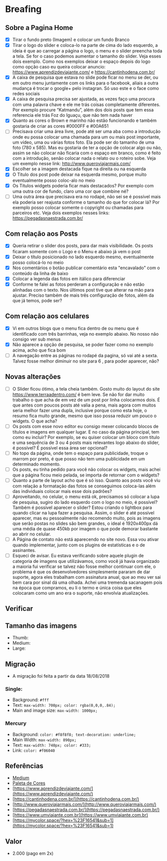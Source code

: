# Breafing

## Sobre a Pagina Home

- [x] Tirar o fundo preto (Imagem) e colocar um fundo Branco
- [x] Tirar o logo do slider e coloca-lo na parte de cima do lado esquerdo, a ideia é que ao carregar a página o logo, o menu e o slider preencha toda a tela. Se for o caso podemos aumentar o tamanho do slider. Veja esses dois exemplo. Como nos exemplos deixar o espaço depois do logo como opção caso eu queira colocar anuncio: https://www.aprendizdeviajante.com/ e https://cantinhodena.com.br/
- [x] A caixa de pesquisa  que estava no slide pode ficar no menu se der, ou em outro menu juntamente com os links para o facebook, aliais a outra mudança é trocar o google+ pelo instagran. Só uso este e o face como redes sociais
- [x] A caixa de pesquisa precisa ser ajustada, as vezes faço uma procura com uma palavra chave e ele me trás coisas completamente diferentes. Por exemplo procure “Katmandu”, além dos dois posts que tem essa referencia ele trás  Foz do Iguaçu, que não tem nada haver
- [x] Quanto as cores o Brown e marinho não estão funcionando e também gostaria de criar as cores #0000FF e #00A651
- [ ] Precisava criar uma área livre, pode até ser uma aba como a introdução onde eu possa colocar uma chamada para um ou mais post  importante, um vídeo, uma ou várias fotos foto. Ela pode ser do tamanho de uma foto (780 x 585). Mas  eu gostaria de ter a opção de colocar algo ou não, assim se não colocar não ficaria com o espaço em branco, como é feito com a introdução, senão colocar nada o relato ou o roteiro sobe. Veja um exemplo nesse link: http://www.queroviajarmais.com/
- [x] Escolher se a imagem destacada fique na direita ou na esquerda
- [x] O Titulo dos post pode deixar na esquerda mesmo, porque muito eventualmente posso coloc-alo no meio
- [x] Os Titulos widgets poderia ficar mais destacados? Por exemplo com uma outra cor de fundo, claro uma cor que combine né? 
- [ ] Uma outra área que precisava era no rodapé, não sei se é possível mais ela poderia ser reajusta conforme o tamanho do que for colocar lá? Por exemplo posso colocar somente o copyright ou  chamadas para parceiros etc. Veja dois exemplos nesses links: https://pegadasnaestrada.com.br/ 

## Com relação aos Posts

- [x] Queria retirar o slider dos posts, para dar mais visibilidade. Os posts ficaram somente com o Logo e o Menu e abaixo já vem o post
- [x] Deixar o título posicionado no lado esquerdo mesmo, eventualmente posso colocá-lo no meio
- [x] Nos comentários o botão publicar comentário esta "encavalado" com o conteúdo da linha de baixo
- [x] Colocar a legenda das fotos em itálico para diferenciar
- [x] Conforme te falei as fotos perderam a configuração e não estão alinhadas com o texto. Nos últimos post tive que alterar na mão para ajustar. Preciso também de mais três configuração de fotos, além da que já temos, pode ser?

## Com relação aos celulares

- [x] Vi em outros blogs que o menu fica dentro de ou menu que é identificado com três barrinhas, veja no exemplo abaixo. No nosso não consigo ver sub menus
- [x] Não aparece a opção de pesquisa, se poder fazer como no exemplo acima, acho que fica bom
- [ ] A navegação entre as páginas no rodapé da pagina, só vai até a  sexta. Talvez fosse melhor diminuir no site para 6 , para poder aparecer, não?

## Novas alterações

- [ ] O Slider ficou ótimo, a tela cheia também. Gosto muito do layout do site https://www.terraadentro.com/ é bem leve. Se não for dar muito trabalho o que acha de em vez de um post por linha colocarmos dois. É que antes com poucos posts até valia a pena, mais agora com muitos seria melhor fazer uma dupla, inclusive porque como esta hoje, o resumo fica muito grande, mesmo que isso possa reduzir um pouco o widgets. O que acha?
- [ ] Os posts com esse novo editor eu consigo mexer colocando blocos de títulos e imagens em qualquer lugar. E no caso da página principal, tem como eu incluir? Por exemplo, se eu quiser colocar um bloco com titulo e uma sequência de 3 ou 4 posts mais relevantes logo abaixo do slider, é possível? É possível essa área ser opcional?
- [ ] No topo da página, onde tem o espaço para publicidade, troque o marrom por preto, é que posso não tem uma publicidade em um determinado momento.
- [ ] Os posts, eu tinha pedido para você não colocar os widgets, mais achei que a página ficou meio pelada, se importa de retornar com o widgets?
- [ ] Quanto a parte de layout acho que é só isso. Quanto aos posts você viu com relação a formatação das fotos se conseguimos coloca-las além das individuais colocar mais esse dois padrões? 
- [ ] Aproveitando, no celular, o menu está ok, precisamos só colocar a lupa de pesquisa, sugiro do lado esquerdo com o logo no meio, é possível? Também é possivel aparecer o slider?
Estou criando o lightbox para quando clicar na lupa fazer a pesquisa. Assim, o slider é até possível aparecer, mas eu pessoalmente não recomendo muito, pois as imagens que serão postas no slides são bem grandes, o ideal é 1920x400px dá uma média de quase 450kb por imagem o que pode demorar bastante ao abrir no celular.
- [ ] A Página de contato não está aparecendo no site novo.
Essa vou ativar quando implementar, junto com os plugins de estatísticas e o de assinantes.
- [ ] Esqueci de avisar. Eu estava verificando sobre aquele plugin de categoria de imagens que utilizávamos, como você já havia organizado a maioria fui verificar se talvez não fosse melhor continuar com ele, o problema é que os desenvolvedores simplesmente pararam de dar suporte, agora eles trabalham com assinatura anual, que ao meu ver sai bem cara por sinal dá uma olhada. Achei uma tremenda sacanagem pois na época que compramos, eu li o termo e única coisa que eles colocaram como um ano era o suporte, não envolvia atualizações.

## Verificar

## Tamanho das imagens
- Thumb: 
- Medium: 
- Large: 

## Migração

- A migração foi feita a partir da data 18/08/2018

### Single:
- Background: `#fff`
- Text: `max-width: 700px; color: rgba(0,0,0,.84);`
- Main and image size: `max-width: 1000px;`

### Mercury
- Background: `color: #f8f8f8; text-decoration: underline;`
- Main Width: `max-width: 890px;`
- Text: `max-width: 740px; color: #333;`
- Link: `color: #f06040`

## Referências

- [Medium](https://medium.com/brasil/o-guia-definitivo-sobre-o-medium-4e417fae0143)
- [Paleta de Cores](https://color.adobe.com/pt/cloud/aHR0cHM6Ly9jYy1hcGktYXNzZXRzLmFkb2JlLmlv/library/008eea25-88f0-4109-871e-27430701578f/theme/519ac13c-f49a-4ec0-b681-4652b999cc33/)
- [https://www.aprendizdeviajante.com/](https://www.aprendizdeviajante.com/)
- [https://cantinhodena.com.br/](https://cantinhodena.com.br/)
- [http://www.queroviajarmais.com/](http://www.queroviajarmais.com/)
- [https://pegadasnaestrada.com.br/](https://pegadasnaestrada.com.br/)
- [https://www.umviajante.com.br](https://www.umviajante.com.br)
- [https://mycolor.space/?hex=%23F16541&sub=1](https://mycolor.space/?hex=%23F16541&sub=1)


## Valor

- 2.000 (pago em 2x)